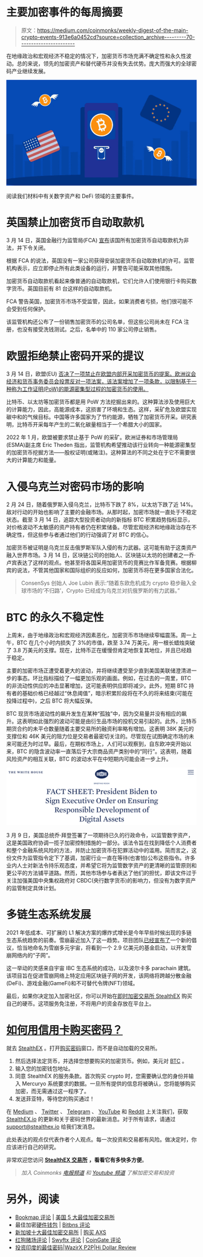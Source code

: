 # 主要加密事件的每周摘要

> 原文：<https://medium.com/coinmonks/weekly-digest-of-the-main-crypto-events-913e6a0452cd?source=collection_archive---------70----------------------->

在地缘政治和宏观经济不稳定的情况下，加密货币市场充满不确定性和永久性波动。总的来说，领先的加密资产和替代硬币并没有失去优势。庞大而强大的全球密码产业继续发展。

![](img/ef29fd6a557b681306a92fc52c4d3b3d.png)

阅读我们材料中有关数字资产和 DeFi 领域的主要事件。

# 英国禁止加密货币自动取款机

3 月 14 日，英国金融行为监管局(FCA) [宣布](https://finbold.com/uk-financial-authorities-ban-crypto-atms-from-operating-within-the-country/)该国所有加密货币自动取款机为非法，并下令关闭。

根据 FCA 的说法，英国没有一家公司获得安装加密货币自动取款机的许可。监管机构表示，应立即停止所有此类设备的运行，并警告可能采取其他措施。

加密货币自动取款机看起来像普通的自动取款机，它们允许人们使用银行卡购买数字货币。英国目前有 81 台这样的自动取款机。

FCA 警告英国，加密货币市场不受监管，因此，如果消费者亏损，他们很可能不会受到任何保护。

该监管机构还公布了一份销售加密货币的公司名单，但这些公司尚未在 FCA 注册，也没有接受洗钱测试。之后，名单中的 110 家公司停止销售。

# 欧盟拒绝禁止密码开采的提议

3 月 14 日，欧盟(EU) [否决了一项禁止在欧盟内部开采加密货币的提案。欧洲议会经济和货币事务委员会投票反对一项法案，该法案增加了一项条款，以限制基于一种称为工作证明(PoW)的能源密集型过程的加密货币的使用。](https://www.euronews.com/next/2022/03/14/europe-to-vote-on-limiting-pow-crypto-mining-used-by-bitcoin-and-ethereum)

比特币、以太坊等加密货币都是用 PoW 方法挖掘出来的。这种算法涉及使用巨大的计算能力，因此，高能源成本，这损害了环境和生态。这样，采矿危及欧盟实现碳中和的气候目标。中国等许多国家为了节约能源，牺牲了加密货币开采。研究表明，比特币开采每年产生的二氧化碳量相当于一个希腊大小的国家。

2022 年 1 月，欧盟被要求禁止基于 PoW 的采矿。欧洲证券和市场管理局(ESMA)副主席 Eric Theden 指出，监管机构希望推动该行业转向一种能源密集型的加密货币挖掘方法——股权证明(或赌注)。这种算法的不同之处在于它不需要很大的计算能力和能量。

# 入侵乌克兰对密码市场的影响

2 月 24 日，随着俄罗斯入侵乌克兰，比特币下跌了 8%，以太坊下跌了近 14%。敌对行动的开始也影响了主要的金融市场。从那时起，加密市场就一直处于不稳定状态。截至 3 月 14 日，追踪大型投资者动向的新指标 BTC 积累趋势指标显示，对价格波动不太敏感的资产持有者仍在积累储备。尽管宏观经济和地缘政治存在不确定性，但这些参与者通过他们的行动强调了对 BTC 的信心。

加密货币被证明是乌克兰反击俄罗斯军队入侵的有力武器。这可能有助于这类资产融入世界市场。3 月 14 日，区块链公司的创始人、区块链以太坊的创建者之一乔·卢宾表达了这样的观点。他甚至将各国采用加密货币的竞赛比作军备竞赛。根据柳宾的说法，不管其他国家和国际组织的反应如何，加密货币将在更多国家合法化。

> ConsenSys 创始人 Joe Lubin 表示:“随着东欧危机成为 crypto 稳步融入全球市场的‘不归路’，Crypto 已经成为乌克兰对抗俄罗斯的有力武器。”

# BTC 的永久不稳定性

上周末，由于地缘政治和宏观经济因素恶化，加密货币市场继续窄幅震荡。周一上午，BTC 在几个小时内损失了 3%的市值，跌至 3.74 万美元，用一根长蜡烛突破了 3.8 万美元的支撑。现在，比特币正在缓慢但肯定地恢复其地位，并且已经趋于稳定。

主要的加密市场正遭受着更大的波动，并将继续遭受至少直到美国美联储澄清进一步的事态。环比指标描绘了一幅更加乐观的画面。例如，在过去的一周里，BTC 的非流动性供应的冲击显著增加，这可能表明供应即将减少。此外，短期 BTC 持有者的基础价格已经越过“休息阈值”，暗示积累阶段将在不久的将来结束(可能在投降过程中)，之后 BTC 将大幅反弹。

BTC 现货市场波动性的飙升发生在某种“孤独”中，因为交易量并没有相应的飙升。这表明如此强烈的波动可能是由衍生品市场的投机交易引起的。此外，比特币期货合约的未平仓数量随着主要交易所的融资利率略有增加。这表明 38K 美元的支撑位和 46K 美元的阻力位是交易者最密切关注的。尽管现在试图确定市场的未来可能还为时过早。最后，在期权市场上，人们可以观察到，自东欧冲突开始以来，BTC 的隐含波动率一直落后于大宗商品资产类别中的“同行”。这表明，随着风险资产的相互关联，BTC 的波动水平在中短期内可能会进一步上升。

![](img/e46af68c0b8426cf46003f24dd620073.png)

3 月 9 日，美国总统乔·拜登签署了一项期待已久的行政命令，以监管数字资产，这是美国政府协调一揽子加密控制措施的一部分。该法令旨在找到降低个人消费者和整个金融系统风险的方法，并防止加密货币在犯罪活动中的滥用。简而言之，这份文件为监管指令定下了基调，加密行业一直在等待(也害怕)公布这些指令。许多业内人士对新法令持乐观态度，并希望它将为监管数字资产的更清晰的监管原则和更公平的方法铺平道路。然而，其他市场参与者表达了他们的担忧，即该文件过于关注加强美国中央集权政府对 CBDC(央行数字货币)的影响力，但没有为数字资产的监管制定具体计划。

# 多链生态系统发展

2021 年低成本、可扩展的 L1 解决方案的爆炸式增长是今年早些时候出现的多链生态系统趋势的前奏。雪崩最近加入了这一趋势。项目团队[已经宣布了](/avalancheavax/avalanche-foundation-launches-multiverse-an-up-to-290m-incentive-program-to-accelerate-growth-of-c815ac5692c7)一个新的倡议，恰当地命名为雪崩多元宇宙，将看到一个 2.9 亿美元的基金启动，以开发雪崩网络内的“子网”。

这一举动的灵感来自宇宙 IBC 生态系统的成功，以及波尔卡多 parachain 建筑。该项目旨在促进雪崩网络上特定应用区块链子网的开发，该网络将跨越分散金融(DeFi)、游戏金融(GameFi)和不可替代令牌(NFT)领域。

最后，如果你决定加入加密社区，你可以开始在[即时加密交易所 StealthEX](https://stealthex.io/) 购买自己的硬币。这项服务免注册，不将用户的资金存放在平台上。

# [如何用信用卡购买密码？](https://stealthex.io/blog/2021/03/23/how-to-buy-crypto-with-credit-card/)

就去 [StealthEX](https://stealthex.io/?from=btc&to=eth&amount=0.1) 。打开[购买密码](https://stealthex.io/?amount=100&from=usd&to=btc)窗口，而不是自动加载的交易所。

1.  然后选择法定货币，并选择您想要购买的加密货币。例如，美元对 [BTC](https://stealthex.io/coin/btc) 。
2.  输入您的加密钱包地址。
3.  同意 StealthEX 的服务条款。首次购买 crypto 时，您需要确认您的身份并输入 Mercuryo 系统要求的数据。一旦所有提供的信息将被确认，您将能够购买加密，而无需通过这一程序了。
4.  发送菲亚特，等待您的购买通过！

在 [Medium](https://stealthex-io.medium.com/) 、 [Twitter](https://twitter.com/Stealthex_io) 、 [Telegram](https://t.me/StealthEX) 、 [YouTube](https://www.youtube.com/channel/UCeES_XBesX76ge7xf1meuSw) 和 [Reddit](https://www.reddit.com/user/Stealthex_io) 上关注我们，获取 [StealthEX.io](https://stealthex.io/) 的更新和关于密码世界的最新消息。对于所有请求，请通过 support@stealthex.io 给我们发消息。

此处表达的观点仅代表作者个人观点。每一次投资和交易都有风险。做决定时，你应该进行自己的研究。

非常欢迎您访问 [**StealthEX 交易所**](https://stealthex.io/) **，看看它有多快多方便**。

> *加入 Coinmonks* [*电报频道*](https://t.me/coincodecap) *和* [*Youtube 频道*](https://www.youtube.com/c/coinmonks/videos) *了解加密交易和投资*

# 另外，阅读

*   [Bookmap 评论](https://coincodecap.com/bookmap-review-2021-best-trading-software) | [美国 5 大最佳加密交易所](https://coincodecap.com/crypto-exchange-usa)
*   最佳加密[硬件钱包](/coinmonks/hardware-wallets-dfa1211730c6) | [Bitbns 评论](/coinmonks/bitbns-review-38256a07e161)
*   [新加坡十大最佳加密交易所](https://coincodecap.com/crypto-exchange-in-singapore) | [购买 AXS](https://coincodecap.com/buy-axs-token)
*   [红狗赌场评论](https://coincodecap.com/red-dog-casino-review) | [Swyftx 评论](https://coincodecap.com/swyftx-review) | [CoinGate 评论](https://coincodecap.com/coingate-review)
*   [投资印度的最佳密码](https://coincodecap.com/best-crypto-to-invest-in-india-in-2021)|[WazirX P2P](https://coincodecap.com/wazirx-p2p)|[Hi Dollar Review](https://coincodecap.com/hi-dollar-review)